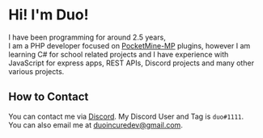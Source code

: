 # Hi! I'm Duo!

I have been programming for around 2.5 years,  
I am a PHP developer focused on [PocketMine-MP](https://github.com/pmmp/PocketMine-MP) plugins, however I am learning C# for school related projects and I have experience with JavaScript for express apps, REST APIs, Discord projects and many other various projects.

## How to Contact
You can contact me via [Discord](https://discord.com/). My Discord User and Tag is `duo#1111`.  
You can also email me at <duoincuredev@gmail.com>.

<!--
## My Stats
<p align="center">
    <img src="https://github-readme-stats.vercel.app/api?username=DuoIncure&count_private=true&show_icons=true&theme=monokai" />
</p>
-->
